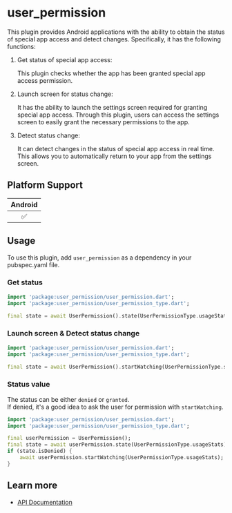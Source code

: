 # user_permission

This plugin provides Android applications with the ability to obtain the status of special app access and detect changes. Specifically, it has the following functions:

1. Get status of special app access:

    This plugin checks whether the app has been granted special app access permission.

2. Launch screen for status change:

    It has the ability to launch the settings screen required for granting special app access. Through this plugin, users can access the settings screen to easily grant the necessary permissions to the app.

3. Detect status change:

    It can detect changes in the status of special app access in real time. This allows you to automatically return to your app from the settings screen.

## Platform Support

| Android |
| :-----: |
|   ✅    |

## Usage

To use this plugin, add `user_permission` as a dependency in your pubspec.yaml file.

### Get status

```dart
import 'package:user_permission/user_permission.dart';
import 'package:user_permission/user_permission_type.dart';

final state = await UserPermission().state(UserPermissionType.usageStats);
```

### Launch screen & Detect status change

```dart
import 'package:user_permission/user_permission.dart';
import 'package:user_permission/user_permission_type.dart';

final state = await UserPermission().startWatching(UserPermissionType.systemAlertWindow);
```

### Status value

The status can be either `denied` or `granted`.  
If denied, it's a good idea to ask the user for permission with `startWatching`.

```dart
import 'package:user_permission/user_permission.dart';
import 'package:user_permission/user_permission_type.dart';

final userPermission = UserPermission();
final state = await userPermission.state(UserPermissionType.usageStats);
if (state.isDenied) {
    await userPermission.startWatching(UserPermissionType.usageStats);
}
```

## Learn more

- [API Documentation](https://pub.dev/documentation/user_permission/latest/)
